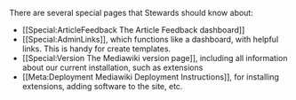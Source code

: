 There are several special pages that Stewards should know about:
* [[Special:ArticleFeedback The Article Feedback dashboard]]
* [[Special:AdminLinks]], which functions like a dashboard, with helpful links. This is handy for create templates. 
* [[Special:Version The Mediawiki version page]], including all information about our current installation, such as extensions
* [[Meta:Deployment Mediawiki Deployment Instructions]], for installing extensions, adding software to the site, etc.